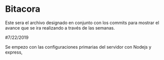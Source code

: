 # Bitacora

Este sera el archivo designado en conjunto con los commits para mostrar el avance que se ira realizando a través de las semanas.

#7/22/2019

Se empezo con las configuraciones primarias del servidor con Nodejs y express, 